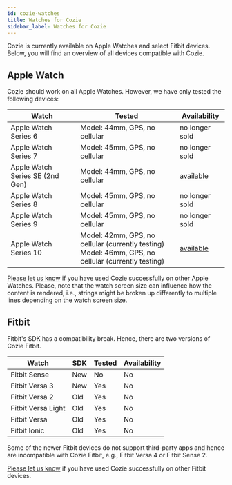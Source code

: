 ```yaml
---
id: cozie-watches
title: Watches for Cozie
sidebar_label: Watches for Cozie
---
```


Cozie is currently available on Apple Watches and select Fitbit devices. Below, you will find an overview of all devices compatible with Cozie.

<h2> Apple Watch </h2>
Cozie should work on all Apple Watches. However, we have only tested the following devices:

| Watch               | Tested                        | Availability   |
|---------------------|-------------------------------|----------------|
|Apple Watch Series 6 | Model: 44mm, GPS, no cellular | no longer sold |
|Apple Watch Series 7 | Model: 45mm, GPS, no cellular | no longer sold |
|Apple Watch Series SE (2nd Gen) | Model: 44mm, GPS, no cellular | [available](https://www.apple.com/apple-watch-se/) |
|Apple Watch Series 8 | Model: 45mm, GPS, no cellular | no longer sold |
|Apple Watch Series 9 | Model: 45mm, GPS, no cellular | no longer sold |
|Apple Watch Series 10 | Model: 42mm, GPS, no cellular (currently testing)<br/> Model: 46mm, GPS, no cellular (currently testing) | [available](https://www.apple.com/apple-watch-series-10/) |

[Please let us know](mailto:cozie.app@gmail.com) if you have used Cozie successfully on other Apple Watches.
Please, note that the watch screen size can influence how the content is rendered, i.e., strings might be broken up differently to multiple lines depending on the watch screen size.


<h2> Fitbit </h2>
Fitbit's SDK has a compatibility break. Hence, there are two versions of Cozie Fitbit.

| Watch             | SDK | Tested | Availability |
|-------------------|-----|--------|--------------|
|Fitbit Sense       | New | No     | No           |
|Fitbit Versa 3     | New | Yes    | No           |
|Fitbit Versa 2     | Old | Yes    | No           |
|Fitbit Versa Light | Old | Yes    | No           |
|Fitbit Versa       | Old | Yes    | No           |
|Fitbit Ionic       | Old | Yes    | No           |

Some of the newer Fitbit devices do not support third-party apps and hence are incompatible with Cozie Fitbit, e.g., Fitbit Versa 4 or Fitbit Sense 2.

[Please let us know](mailto:cozie.app@gmail.com) if you have used Cozie successfully on other Fitbit devices.
